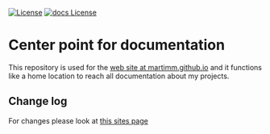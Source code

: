 [![License](http://martimm.github.io/label/License-label.svg)](http://www.perlfoundation.org/artistic_license_2_0)
[![docs License](http://martimm.github.io/label/License-label-docs.svg)](
https://www.gnu.org/licenses/fdl-1.3.html)
# Center point for documentation

This repository is used for the [web site at martimm.github.io](https://martimm.github.io/) and it functions like a home location to reach all documentation about my projects.


## Change log

For changes please look at [this sites page](https://martimm.github.io/content-docs/about.html)

<!--
* 2020-07-02 0.6.0
  * New start for this main entry point of all project information. Have some experience now with Jekyll to document the Gnome GTK+ project.

* 0.5.0
  * jquery select a[data_href] directly. Therefore the ref doesn't need to be
  checked because it will not be selected.
  * jquery fadin/out to make appearence nicer.
  * Reload of the same article is prevented.

* 0.4.0
  * Used jquery from google apis
  * Split an article from index.sxml
  * Setup directories Sxml for all sxml files and directories therein mirroring
  the site like Articles/03-12.
  * Split css from index.sxml

* 0.3.1 Oeps, picture too large png convert to jpg almost 100x smaller.
* 0.3.0 Ok, now we need content!
* 0.2.1 Moved out program to Semi-xml as sxml2xml
* 0.2.0 Created generate-site.pl6
* 0.1.2 Tests with my own programs
* 0.1.1 Tried a template from opendesign.org
* 2016-SomeMonth-SomeDay 0.1.0 Setup
-->
